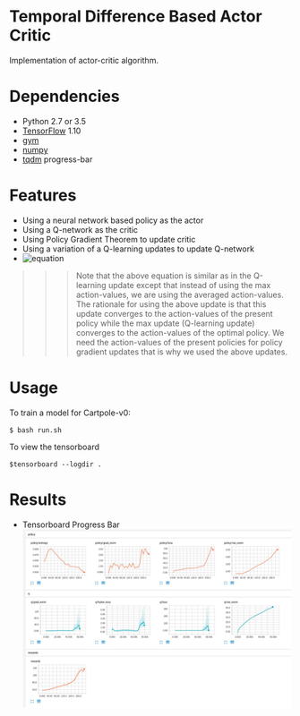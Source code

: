 # Temporal Difference Based Actor Critic
Implementation of actor-critic algorithm.

# Dependencies
* Python 2.7 or 3.5
* [TensorFlow](https://www.tensorflow.org/) 1.10
* [gym](https://pypi.python.org/pypi/gym) 
* [numpy](https://pypi.python.org/pypi/numpy)
* [tqdm](https://pypi.python.org/pypi/tqdm) progress-bar

# Features
- Using a neural network based policy as the actor
- Using a Q-network as the critic
- Using Policy Gradient Theorem to update critic
- Using a variation of a Q-learning updates to update Q-network
- ![equation](http://www.sciweavers.org/download/Tex2Img_1495325239.jpg)

>>> Note that the above equation is similar as in the Q-learning update except that instead of using the max action-values, we are using the averaged action-values. The rationale for using the above update is that this update converges to the action-values of the present policy while the max update (Q-learning update) converges to the action-values of the optimal policy. We need the action-values of the present policies for policy gradient updates that is why we used the above updates.

# Usage

To train a model for Cartpole-v0:

	$ bash run.sh

To view the tensorboard

	$tensorboard --logdir .

# Results

- Tensorboard Progress Bar
![](assets/tb_progress.JPG)

